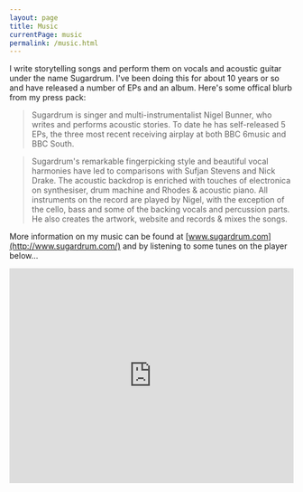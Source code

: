 ```yaml
---
layout: page
title: Music
currentPage: music
permalink: /music.html
---
```


I write storytelling songs and perform them on vocals and acoustic guitar under the name Sugardrum. I've been doing this for about 10 years or so and have released a number of EPs and an album. Here's some offical blurb from my press pack:

>Sugardrum is singer and multi-instrumentalist Nigel Bunner, who writes and performs acoustic stories. To date he has self-released 5 EPs, the three most recent receiving airplay at both BBC 6music and BBC South.

>Sugardrum's remarkable fingerpicking style and beautiful vocal harmonies have led to comparisons with Sufjan Stevens and Nick Drake. The acoustic backdrop is enriched with touches of electronica on synthesiser, drum machine and Rhodes & acoustic piano. All  instruments on the record are played by Nigel, with the exception of the cello, bass and some of the backing vocals and percussion parts. He also creates the artwork, website and records & mixes the songs.

More information on my music can be found at [www.sugardrum.com](http://www.sugardrum.com/) and by listening to some tunes on the player below&#8230;

<div class="soundcloud_player"><iframe width="100%" height="380" scrolling="no" frameborder="no" src="http://w.soundcloud.com/player/?url=http%3A%2F%2Fapi.soundcloud.com%2Fplaylists%2F678398&amp;auto_play=false&amp;show_artwork=true&amp;color=A7CBCF"></iframe></div>
							
